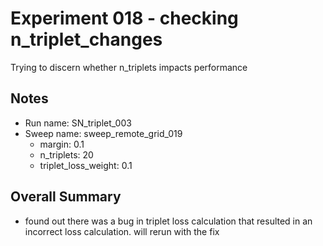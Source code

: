# Experiment 018 - checking n_triplet_changes
Trying to discern whether n_triplets impacts performance

## Notes
- Run name: SN_triplet_003
- Sweep name: sweep_remote_grid_019
	- margin: 0.1
	- n_triplets: 20
	- triplet_loss_weight: 0.1


## Overall Summary
- found out there was a bug in triplet loss calculation that resulted in an incorrect loss calculation. will rerun with the fix




	

